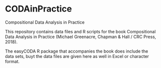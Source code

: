 # CODAinPractice
Compositional Data Analysis in Practice

This repository contains data files and R scripts for the book Compositional Data Analysis in Practice (Michael Greenacre, Chapman & Hall / CRC Press, 2018).

The easyCODA R package that accompanies the book does include the data sets, buyt the data files are given here as well in Excel or character format.
